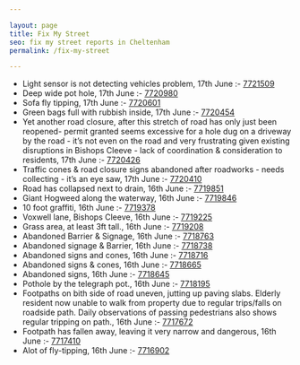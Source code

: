 ```yaml
---

layout: page
title: Fix My Street
seo: fix my street reports in Cheltenham
permalink: /fix-my-street

---
```


<!-- fix_marker starts -->

- Light sensor is not detecting vehicles problem, 17th June :- [7721509](https://www.fixmystreet.com/report/7721509)
- Deep wide pot hole, 17th June :- [7720980](https://www.fixmystreet.com/report/7720980)
- Sofa fly tipping, 17th June :- [7720601](https://www.fixmystreet.com/report/7720601)
- Green bags full with rubbish inside, 17th June :- [7720454](https://www.fixmystreet.com/report/7720454)
- Yet another road closure, after this stretch of road has only just been reopened- permit granted seems excessive for a hole dug on a driveway by the road - it’s not even on the road and very frustrating given existing disruptions in Bishops Cleeve - lack of coordination & consideration to residents, 17th June :- [7720426](https://www.fixmystreet.com/report/7720426)
- Traffic cones & road closure signs abandoned after roadworks - needs collecting - it’s an eye saw, 17th June :- [7720410](https://www.fixmystreet.com/report/7720410)
- Road has collapsed next to drain, 16th June :- [7719851](https://www.fixmystreet.com/report/7719851)
- Giant Hogweed along the waterway, 16th June :- [7719846](https://www.fixmystreet.com/report/7719846)
- 10 foot graffiti, 16th June :- [7719378](https://www.fixmystreet.com/report/7719378)
- Voxwell lane, Bishops Cleeve, 16th June :- [7719225](https://www.fixmystreet.com/report/7719225)
- Grass area, at least 3ft tall., 16th June :- [7719208](https://www.fixmystreet.com/report/7719208)
- Abandoned Barrier & Signage, 16th June :- [7718763](https://www.fixmystreet.com/report/7718763)
- Abandoned signage & Barrier, 16th June :- [7718738](https://www.fixmystreet.com/report/7718738)
- Abandoned signs and cones, 16th June :- [7718716](https://www.fixmystreet.com/report/7718716)
- Abandoned signs & cones, 16th June :- [7718665](https://www.fixmystreet.com/report/7718665)
- Abandoned signs, 16th June :- [7718645](https://www.fixmystreet.com/report/7718645)
- Pothole by the telegraph pot., 16th June :- [7718195](https://www.fixmystreet.com/report/7718195)
- Footpaths on bith side of road uneven, jutting up paving slabs. Elderly resident now unable to walk from property due to regular trips/falls on roadside path. Daily observations of passing pedestrians also shows regular tripping on path., 16th June :- [7717672](https://www.fixmystreet.com/report/7717672)
- Footpath has fallen away, leaving it very narrow and dangerous, 16th June :- [7717410](https://www.fixmystreet.com/report/7717410)
- Alot of fly-tipping, 16th June :- [7716902](https://www.fixmystreet.com/report/7716902)

<!-- fix_marker ends -->